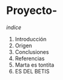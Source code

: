 # Proyecto-

*indice*
1. Introducción 
2. Origen 
3. Conclusiones 
4. Referencias 
5. Marta es tontita 
6. ES DEL BETIS
